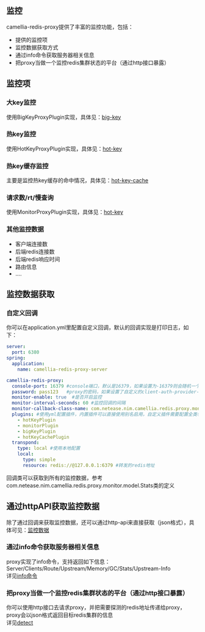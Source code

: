 ## 监控
camellia-redis-proxy提供了丰富的监控功能，包括：
* 提供的监控项
* 监控数据获取方式
* 通过info命令获取服务器相关信息
* 把proxy当做一个监控redis集群状态的平台（通过http接口暴露）

## 监控项
### 大key监控
使用BigKeyProxyPlugin实现，具体见：[big-key](../plugin/big-key.md)

### 热key监控
使用HotKeyProxyPlugin实现，具体见：[hot-key](../plugin/hot-key.md)

### 热key缓存监控
主要是监控热key缓存的命中情况，具体见：[hot-key-cache](../plugin/hot-key-cache.md)

### 请求数/rt/慢查询
使用MonitorProxyPlugin实现，具体见：[hot-key](../plugin/monitor-plugin.md)

### 其他监控数据
* 客户端连接数
* 后端redis连接数
* 后端redis响应时间
* 路由信息
* ....

## 监控数据获取
### 自定义回调
你可以在application.yml里配置自定义回调，默认的回调实现是打印日志，如下：
```yaml
server:
  port: 6380
spring:
  application:
    name: camellia-redis-proxy-server

camellia-redis-proxy:
  console-port: 16379 #console端口，默认是16379，如果设置为-16379则会随机一个可用端口，如果设置为0，则不启动console
  password: pass123   #proxy的密码，如果设置了自定义的client-auth-provider-class-name，则密码参数无效
  monitor-enable: true  #是否开启监控
  monitor-interval-seconds: 60 #监控回调的间隔
  monitor-callback-class-name: com.netease.nim.camellia.redis.proxy.monitor.LoggingMonitorCallback #监控回调类
  plugins: #使用yml配置插件，内置插件可以直接使用别名启用，自定义插件需要配置全类名
    - hotKeyPlugin
    - monitorPlugin
    - bigKeyPlugin
    - hotKeyCachePlugin
  transpond:
    type: local #使用本地配置
    local:
      type: simple
      resource: redis://@127.0.0.1:6379 #转发的redis地址
```
回调类可以获取到所有的监控数据，参考com.netease.nim.camellia.redis.proxy.monitor.model.Stats类的定义

## 通过httpAPI获取监控数据
除了通过回调来获取监控数据，还可以通过http-api来直接获取（json格式），具体可见：[监控数据](monitor-data.md)

### 通过info命令获取服务器相关信息
proxy实现了info命令，支持返回如下信息：Server/Clients/Route/Upstream/Memory/GC/Stats/Upstream-Info  
详见[info命令](info.md)

### 把proxy当做一个监控redis集群状态的平台（通过http接口暴露）
你可以使用http接口去请求proxy，并把需要探测的redis地址传递给proxy，proxy会以json格式返回目标redis集群的信息  
详见[detect](detect.md)